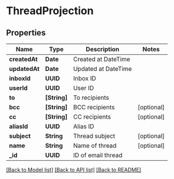 # ThreadProjection

## Properties
Name | Type | Description | Notes
------------ | ------------- | ------------- | -------------
**createdAt** | **Date** | Created at DateTime | 
**updatedAt** | **Date** | Updated at DateTime | 
**inboxId** | **UUID** | Inbox ID | 
**userId** | **UUID** | User ID | 
**to** | **[String]** | To recipients | 
**bcc** | **[String]** | BCC recipients | [optional] 
**cc** | **[String]** | CC recipients | [optional] 
**aliasId** | **UUID** | Alias ID | 
**subject** | **String** | Thread subject | [optional] 
**name** | **String** | Name of thread | [optional] 
**_id** | **UUID** | ID of email thread | 

[[Back to Model list]](../README#documentation-for-models) [[Back to API list]](../README#documentation-for-api-endpoints) [[Back to README]](../README)


